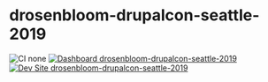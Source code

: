 # drosenbloom-drupalcon-seattle-2019

![CI none](https://img.shields.io/badge/ci-none-orange.svg)
[![Dashboard drosenbloom-drupalcon-seattle-2019](https://img.shields.io/badge/dashboard-drosenbloom_drupalcon_seattle_2019-yellow.svg)](https://dashboard.pantheon.io/sites/d284dff8-39e2-4cd5-bdd4-c72cfa9be5a4#dev/code)
[![Dev Site drosenbloom-drupalcon-seattle-2019](https://img.shields.io/badge/site-drosenbloom_drupalcon_seattle_2019-blue.svg)](http://dev-drosenbloom-drupalcon-seattle-2019.pantheonsite.io/)